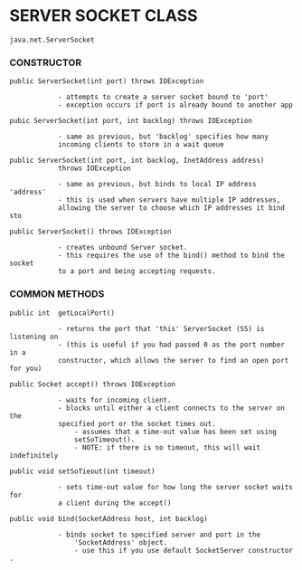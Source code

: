# SERVER SOCKET CLASS

    java.net.ServerSocket
    
### CONSTRUCTOR 


    public ServerSocket(int port) throws IOException
    
                - attempts to create a server socket bound to 'port'
                - exception occurs if port is already bound to another app
                
    pubic ServerSocket(int port, int backlog) throws IOException
        
                - same as previous, but 'backlog' specifies how many
                incoming clients to store in a wait queue
                
    public ServerSocket(int port, int backlog, InetAddress address) 
                throws IOException
                
                - same as previous, but binds to local IP address 'address'
                - this is used when servers have multiple IP addresses, 
                allowing the server to choose which IP addresses it bind sto
                
    public ServerSocket() throws IOException
    
                - creates unbound Server socket. 
                - this requires the use of the bind() method to bind the socket
                to a port and being accepting requests. 
                
                
### COMMON METHODS

    public int  getLocalPort()
    
                - returns the port that 'this' ServerSocket (SS) is listening on
                - (this is useful if you had passed 0 as the port number in a 
                constructor, which allows the server to find an open port for you)
                
    public Socket accept() throws IOException
    
                - waits for incoming client. 
                - blocks until either a client connects to the server on the 
                specified port or the socket times out. 
                    - assumes that a time-out value has been set using 
                    setSoTimeout(). 
                    - NOTE: if there is no timeout, this will wait indefinitely
                    
    public void setSoTieout(int timeout) 
    
                - sets time-out value for how long the server socket waits for 
                a client during the accept() 
                
    public void bind(SocketAddress host, int backlog) 
    
                - binds socket to specified server and port in the
                    'SocketAddress' object. 
                    - use this if you use default SocketServer constructor .
                    
    
    